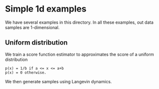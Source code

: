 # Simple 1d examples
We have several examples in this directory. In all these examples, out data samples are 1-dimensional.

## Uniform distribution
We train a score function estimator to approximates the score of a uniform distribution
```
p(x) = 1/b if a <= x <= a+b
p(x) = 0 otherwise.
```
We then generate samples using Langevin dynamics.
